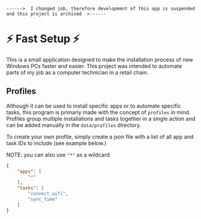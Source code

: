 `------>  I changed job, therefore development of this app is suspended and this project is archived  <------`

# ⚡ Fast Setup ⚡
This is a small application designed to make the installation process of new Windows PCs faster and easier. 
This project was intended to automate parts of my job as a computer technician in a retail chain.

## Profiles
Although it can be used to install specific apps or to automate specific tasks, this program is primarly made with the concept of `profiles` in mind.
Profiles group multiple installations and tasks together in a single action and can be added manually in the `data/profiles` directory.

To create your own profile, simply create a json file with a list of all app and task IDs to include (see example below.)

NOTE: you can also use `"*"` as a wildcard.

```json
{
    "apps": [
        "*"
    ],
    "tasks": [
        "connect_wifi",
        "sync_time"
    ]
}
```
